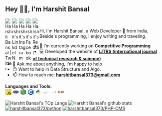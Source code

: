 ## Hey 👋🏻, I'm Harshit Bansal 

<a href="https://twitter.com/harshitbansal37">
  <img align="left" alt="Harshit Bansal | Twitter" width="22px" src="https://cdn.jsdelivr.net/npm/simple-icons@v3/icons/twitter.svg" />
</a>
<a href="https://www.linkedin.com/in/harshitbansal373/">
  <img align="left" alt="Harshit's LinkdeIN" width="22px" src="https://cdn.jsdelivr.net/npm/simple-icons@v3/icons/linkedin.svg" />
</a>
<a href="https://www.instagram.com/harshitbansal373/">
  <img align="left" alt="Harshit's Instagram" width="22px" src="https://cdn.jsdelivr.net/npm/simple-icons@v3/icons/instagram.svg" />
</a>
<a href="https://www.facebook.com/harshitbansal373">
  <img align="left" alt="Harshit's Facebook" width="22px" src="https://cdn.jsdelivr.net/npm/simple-icons@v3/icons/facebook.svg" />
</a>
<a href="https://www.reddit.com/user/harshitbansal373">
  <img align="left" alt="Harshit's Reddit" width="22px" src="https://cdn.jsdelivr.net/npm/simple-icons@v3/icons/reddit.svg" />
</a>

<br>

Hi, I'm Harshit Bansal, a Web Developer 🚀 from India, Beside's programming, I enjoy writing and traveling.
- 🔭 I’m currently working on  **Competitive Programming**
- 💻 Developed the website of **[IJTRS (international journal of technical research & science)](https://ijtrs.com/)**
- 💬 Ask me about anything, I'm happy to help
- 😐 Want to help in Data Structure and Algo.
- 📫 How to reach me: **harshitbansal373@gmail.com**

**Languages and Tools:**  
<code><img height="20" src="https://raw.githubusercontent.com/github/explore/80688e429a7d4ef2fca1e82350fe8e3517d3494d/topics/javascript/javascript.png"></code>
<code><img height="20" src="https://raw.githubusercontent.com/github/explore/80688e429a7d4ef2fca1e82350fe8e3517d3494d/topics/php/php.png"></code>
<code><img height="20" src="https://raw.githubusercontent.com/github/explore/80688e429a7d4ef2fca1e82350fe8e3517d3494d/topics/nodejs/nodejs.png"></code>
<code><img height="20" src="https://raw.githubusercontent.com/github/explore/80688e429a7d4ef2fca1e82350fe8e3517d3494d/topics/cpp/cpp.png"></code>
<code><img height="20" src="https://raw.githubusercontent.com/github/explore/80688e429a7d4ef2fca1e82350fe8e3517d3494d/topics/python/python.png"></code>
<code><img height="20" src="https://raw.githubusercontent.com/github/explore/80688e429a7d4ef2fca1e82350fe8e3517d3494d/topics/mysql/mysql.png"></code>
<code><img height="20" src="https://raw.githubusercontent.com/github/explore/80688e429a7d4ef2fca1e82350fe8e3517d3494d/topics/jekyll/jekyll.png"></code>
<code><img height="20" src="https://raw.githubusercontent.com/github/explore/80688e429a7d4ef2fca1e82350fe8e3517d3494d/topics/git/git.png"></code>

![Harshit Bansal's TOp Langs](https://github-readme-stats.vercel.app/api/top-langs/?username=harshitbansal373&theme=radical&hide_langs_below=6) ![Harshit Bansal's github stats](https://github-readme-stats.vercel.app/api?username=harshitbansal373&show_icons=true&theme=radical&line_height=27)
[![harshitbansal373/python](https://github-readme-stats.vercel.app/api/pin/?username=harshitbansal373&repo=python&theme=radical)](https://github.com/harshitbansal373/python)  [![harshitbansal373/PHP-CMS](https://github-readme-stats.vercel.app/api/pin/?username=harshitbansal373&repo=PHP-CMS&theme=radical)](https://github.com/harshitbansal373/PHP-CMS)

